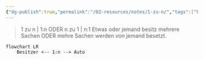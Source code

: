 ```yaml
---
{"dg-publish":true,"permalink":"/02-resources/notes/1-zu-n/","tags":["kardinatität"],"noteIcon":"","updated":"2024-07-25T21:40:45.609+02:00"}
---
```


> 1 zu n | 1:n ODER n zu 1 | n:1
> Etwas oder jemand besitz mehrere Sachen ODER mehre Sachen werden von jemand besetzt.

```mermaid  
flowchart LR
    Besitzer <-- 1:n --> Auto

```